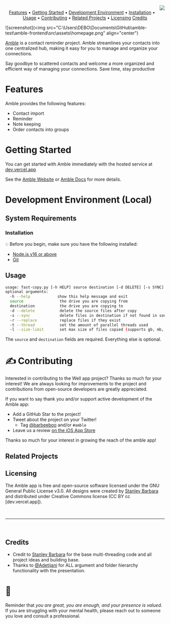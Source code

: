 <img src="icon.png" align="right" />

<p align="center">
  <a href="#Features">Features</a> •
  <a href="#Getting Started">Getting Started</a> •
  <a href="#Development Environment">Development Environment</a> •
  <a href="#Installation">Installation</a> •
  <a href="#Usage">Usage</a> •
  <a href="#Contributing">Contributing</a> •
  <a href="#Related Projects">Related Projects</a> •
  <a href="#licensing">Licensing</a>
  <a href="#Credits">Credits</a>
</p>  

<p align="center">
  
![screenshot](<img src="C:\Users\DEBO\Documents\GitHub\amble-test\amble-frontend\src\assets\homepage.png" align="center")
</p>      



[Amble](https://amble-dev.vercel.app/) is a contact reminder project. Amble streamlines your contacts into one centralized hub, making it easy for you to manage and organize your connections. 

Say goodbye to scattered contacts and welcome a more organized and efficient way of managing your connections. Save time, stay productive

# Features

Amble provides the following features:

- Contact import
- Reminder
- Note keeping
- Order contacts into groups

# Getting Started

You can get started with Amble immediately with the hosted service at [dev.vercel.app](https://amble-dev.vercel.app/)


See the [Amble Website](https://amble-dev.vercel.app/) or [Amble Docs](https://docs.google.com/document/d/1XadW9SXYFdLL6W4NLDGdiZ-h9uly24InD6Raw4RVQLk/edit?usp=sharing/) for more details.


# Development Environment (Local)

## System Requirements

### Installation

:bulb: Before you begin, make sure you have the following installed:

- [Node.js v16 or above](https://nodejs.org/en/download/)
- [Git](https://git-scm.com/book/en/v2/Getting-Started-Installing-Git/)

## Usage
```sh
usage: fast-copy.py [-h HELP] source destination [-d DELETE] [-s SYNC] [-r REPLACE]
optional arguments:
  -h --help            show this help message and exit
  source                the drive you are copying from
  destination           the drive you are copying to
  -d --delete           delete the source files after copy
  -s --sync             delete files in destination if not found in source (do not use, if using with rsync)
  -r --replace          replace files if they exist
  -t --thread           set the amount of parallel threads used
  -l --size-limit       set max size of files copied (supports gb, mb, kb) eg 1.5gb
```
The `source` and `destination` fields are required. Everything else is optional.

# ✍️ Contributing

Interested in contributing to the Well app project? Thanks so much for your interest! We are always looking for improvements to the project and contributions from open-source developers are greatly appreciated.

If you want to say thank you and/or support active development of the Amble app:

- Add a GitHub Star to the project!
- Tweet about the project on your Twitter!
  - Tag [@barbeeboo](https://twitter.com/barbeeboo_) and/or `#amble`
- Leave us a review [on the iOS App Store](https:!)

Thanks so much for your interest in growing the reach of the amble app!

## Related Projects



## Licensing
The Amble app is free and open-source software licensed under the GNU General Public License v3.0. All designs were created by [Stanley Barbara](https://github.com/BarbaraStanley) and distributed under Creative Commons license (CC BY  cc [dev.vercel.app]).

<br />

---

<br />


## Credits
- Credit to [Stanley Barbara](https://github.com/BarbaraStanley) for the base multi-threading code and all project ideas and building base.   
- Thanks to [@Adetijani](https://github.com/adetijani) for ALL argument and folder hierarchy functionality with the presentation.

# 💛

Reminder that *you are great, you are enough, and your presence is valued.* If you are struggling with your mental health, please reach out to someone you love and consult a professional.